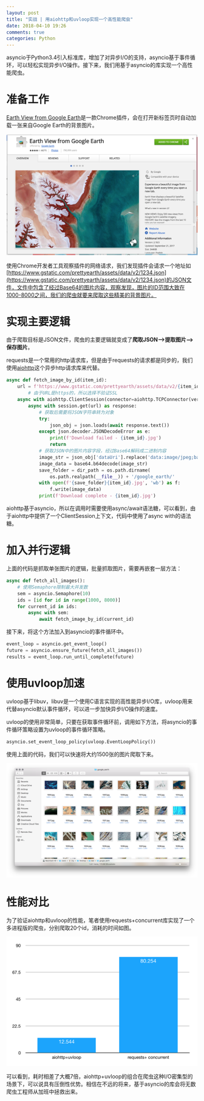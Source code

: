 ```yaml
---
layout: post
title: "实战 | 用aiohttp和uvloop实现一个高性能爬虫"
date: 2018-04-10 19:26
comments: true
categories: Python
---
```


asyncio于Python3.4引入标准库，增加了对异步I/O的支持，asyncio基于事件循环，可以轻松实现异步I/O操作。接下来，我们用基于asyncio的库实现一个高性能爬虫。

# 准备工作

[Earth View from Google Earth](https://chrome.google.com/webstore/detail/earth-view-from-google-ea/bhloflhklmhfpedakmangadcdofhnnoh)是一款Chrome插件，会在打开新标签页时自动加载一张来自Google Earth的背景图片。

![Earth View from Google Earth](/upload/20180410_01.png)

使用Chrome开发者工具观察插件的网络请求，我们发现插件会请求一个地址如[https://www.gstatic.com/prettyearth/assets/data/v2/1234.json](https://www.gstatic.com/prettyearth/assets/data/v2/1234.json)的JSON文件，文件中包含了经过Base64的图片内容，观察发现，图片的ID范围大致在1000-8000之间，我们的爬虫就要来爬取这些精美的背景图片。

# 实现主要逻辑

由于爬取目标是JSON文件，爬虫的主要逻辑就变成了**爬取JSON-->提取图片-->保存图片**。

requests是一个常用的http请求库，但是由于requests的请求都是同步的，我们使用[aiohttp](https://aiohttp.readthedocs.io/en/stable/)这个异步http请求库来代替。

```python
async def fetch_image_by_id(item_id):
	url = f'https://www.gstatic.com/prettyearth/assets/data/v2/{item_id}.json'
        # 由于URL是https的，所以选择不验证SSL
	async with aiohttp.ClientSession(connector=aiohttp.TCPConnector(verify_ssl=False)) as session:
		async with session.get(url) as response:
            # 获取后需要将JSON字符串转为对象
			try:
				json_obj = json.loads(await response.text())
			except json.decoder.JSONDecodeError as e:
				print(f'Download failed - {item_id}.jpg')
				return
            # 获取JSON中的图片内容字段，经过Base64解码成二进制内容
			image_str = json_obj['dataUri'].replace('data:image/jpeg;base64,', '')
			image_data = base64.b64decode(image_str)
			save_folder = dir_path = os.path.dirname(
				os.path.realpath(__file__)) + '/google_earth/'
			with open(f'{save_folder}{item_id}.jpg', 'wb') as f:
				f.write(image_data)
			print(f'Download complete - {item_id}.jpg')
```

aiohttp基于asyncio，所以在调用时需要使用async/await语法糖，可以看到，由于aiohttp中提供了一个ClientSession上下文，代码中使用了async with的语法糖。

# 加入并行逻辑

上面的代码是抓取单张图片的逻辑，批量抓取图片，需要再嵌套一层方法：

```python
async def fetch_all_images():
    # 使用Semaphore限制最大并发数
	sem = asyncio.Semaphore(10)
	ids = [id for id in range(1000, 8000)]
	for current_id in ids:
		async with sem:
			await fetch_image_by_id(current_id)
```

接下来，将这个方法加入到asyncio的事件循环中。

```python
event_loop = asyncio.get_event_loop()
future = asyncio.ensure_future(fetch_all_images())
results = event_loop.run_until_complete(future)
```
# 使用uvloop加速

uvloop基于libuv，libuv是一个使用C语言实现的高性能异步I/O库，uvloop用来代替asyncio默认事件循环，可以进一步加快异步I/O操作的速度。

uvloop的使用非常简单，只要在获取事件循环前，调用如下方法，将asyncio的事件循环策略设置为uvloop的事件循环策略。

```python
asyncio.set_event_loop_policy(uvloop.EventLoopPolicy())
```

使用上面的代码，我们可以快速将大约1500张的图片爬取下来。

![爬取下来的Google Earth图片](/upload/20180410_02.png)


# 性能对比

为了验证aiohttp和uvloop的性能，笔者使用requests+concurrent库实现了一个多进程版的爬虫，分别爬取20个id，消耗的时间如图。

![](/upload/20180410_03.png)

可以看到，耗时相差了大概7倍，aiohttp+uvloop的组合在爬虫这种I/O密集型的场景下，可以说具有压倒性优势。相信在不远的将来，基于asyncio的库会将无数爬虫工程师从加班中拯救出来。

